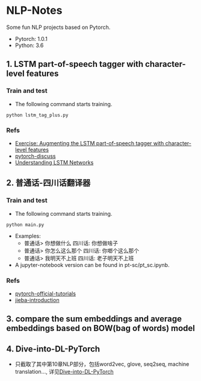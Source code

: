 # NLP-Notes
Some fun NLP projects based on Pytorch.
- Pytorch: 1.0.1
- Python: 3.6
## 1. LSTM part-of-speech tagger with character-level features
### Train and test

- The following command starts training.

```
python lstm_tag_plus.py
```
### Refs
- [Exercise: Augmenting the LSTM part-of-speech tagger with character-level features](https://pytorch.org/tutorials/beginner/nlp/sequence_models_tutorial.html#sphx-glr-beginner-nlp-sequence-models-tutorial-py)
- [pytorch-discuss](https://discuss.pytorch.org/t/implementation-augmenting-the-lstm-part-of-speech-tagger-with-character-level-features/10221/5)
- [Understanding LSTM Networks](https://colah.github.io/posts/2015-08-Understanding-LSTMs/)

## 2. 普通话-四川话翻译器
### Train and test

- The following command starts training.

```
python main.py
```
- Examples:
  * 普通话> 你想做什么  四川话: 你想做啥子
  * 普通话> 你怎么这么那个  四川话: 你啷个这么那个
  * 普通话> 我明天不上班 四川话: 老子明天不上班
- A jupyter-notebook version can be found in pt-sc/pt_sc.ipynb.

### Refs
- [pytorch-official-tutorials](https://pytorch.org/tutorials/intermediate/seq2seq_translation_tutorial.html)
- [jieba-introduction](https://github.com/fxsjy/jieba)

## 3. compare the sum embeddings and average embeddings based on BOW(bag of words) model

## 4. Dive-into-DL-PyTorch
- 只截取了其中第10章NLP部分，包括word2vec, glove, seq2seq, machine translation..., 详见[Dive-into-DL-PyTorch](https://github.com/ShusenTang/Dive-into-DL-PyTorch)
